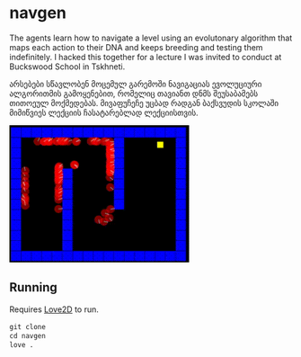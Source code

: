 # navgen
The agents learn how to navigate a level using an evolutonary algorithm that
maps each action to their DNA and keeps breeding and testing them indefinitely.
I hacked this together for a lecture I was invited to conduct at Buckswood
School in Tskhneti.

არსებები სწავლობენ მოცემულ გარემოში ნავიგაციას ევოლუციური ალგორითმის
გამოყენებით, რომელიც თავიანთ დნმს შეუსაბამებს თითოეულ მოქმედებას. მივაფუჩეჩე
უცბად რადგან ბაქსვუდის სკოლაში მიმიწვიეს ლექციის ჩასატარებლად ლექციისთვის.

![The agents trying their best](./navgen_preview.gif)

## Running

Requires [Love2D](love2d.org) to run.

```
git clone
cd navgen
love .
```

